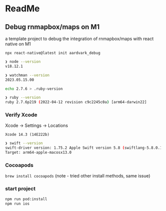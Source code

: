 # ReadMe

## Debug rnmapbox/maps on M1

a template project to debug the integration of rnmapbox/maps with react native on M1

`npx react-native@latest init aardvark_debug`

```sh
❯ node --version
v18.12.1

❯ watchman --version
2023.05.15.00

echo 2.7.6 > .ruby-version

❯ ruby --version
ruby 2.7.6p219 (2022-04-12 revision c9c2245c0a) [arm64-darwin22]

```

### Verify Xcode

Xcode -> Settings -> Locations

`Xcode 14.3 (14E222b)`

```sh
❯ swift --version
swift-driver version: 1.75.2 Apple Swift version 5.8 (swiftlang-5.8.0.124.2 clang-1403.0.22.11.100)
Target: arm64-apple-macosx13.0
```

### Cocoapods

`brew install cocoapods` (note - tried other install methods, same issue)

### start project

```sh
npm run pod:install
npm run ios
```
